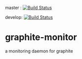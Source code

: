 master : [![Build Status](https://travis-ci.org/Lswith/graphite-monitor.svg?branch=master)](https://travis-ci.org/Lswith/graphite-monitor)

develop: [![Build Status](https://travis-ci.org/Lswith/graphite-monitor.svg?branch=develop)](https://travis-ci.org/Lswith/graphite-monitor)
# graphite-monitor
a monitoring daemon for graphite
